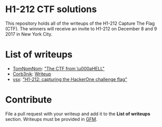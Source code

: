 # H1-212 CTF solutions
This repository holds all of the writeups of the H1-212 Capture The Flag (CTF). The winners will receive an invite to H1-212 on December 8 and 9 2017 in New York City.

# List of writeups
 - [TomNomNom](https://twitter.com/tomnomnom): ["The CTF from \u000aHELL"](/writeups/tomnomnom.md)
 - [Corb3nik](https://twitter.com/corb3nik): [Writeup](/writeups/corb3nik.md)
 - [ysx](https://twitter.com/SecurityYasin): ["H1-212: capturing the HackerOne challenge flag"](/writeups/ysx.md)


# Contribute
File a pull request with your writeup and add it to the **List of writeups** section. Writeups must be provided in [GFM](https://github.github.com/gfm/).
